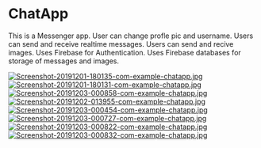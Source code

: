 # ChatApp
This is a Messenger app.
User can change profle pic and username.
Users can send and receive realtime messages.
Users can send and recive images.
Uses Firebase for Authentication.
Uses Firebase databases for storage of messages and images.

[![Screenshot-20191201-180135-com-example-chatapp.jpg](https://i.postimg.cc/Fs70kPG7/Screenshot-20191201-180135-com-example-chatapp.jpg)](https://postimg.cc/ppMmgJwH)
[![Screenshot-20191201-180131-com-example-chatapp.jpg](https://i.postimg.cc/WbFJ1dbZ/Screenshot-20191201-180131-com-example-chatapp.jpg)](https://postimg.cc/4mG38Nc4)
[![Screenshot-20191203-000858-com-example-chatapp.jpg](https://i.postimg.cc/QtLsJ14r/Screenshot-20191203-000858-com-example-chatapp.jpg)](https://postimg.cc/bGRKzDf6)
[![Screenshot-20191202-013955-com-example-chatapp.jpg](https://i.postimg.cc/XJWqW0VB/Screenshot-20191202-013955-com-example-chatapp.jpg)](https://postimg.cc/VS7m9p0z)
[![Screenshot-20191203-000454-com-example-chatapp.jpg](https://i.postimg.cc/TYx16McX/Screenshot-20191203-000454-com-example-chatapp.jpg)](https://postimg.cc/dDWw2fXW)
[![Screenshot-20191203-000727-com-example-chatapp.jpg](https://i.postimg.cc/hjbF8wQ9/Screenshot-20191203-000727-com-example-chatapp.jpg)](https://postimg.cc/zbBP8xjB)
[![Screenshot-20191203-000822-com-example-chatapp.jpg](https://i.postimg.cc/pXdN8sWF/Screenshot-20191203-000822-com-example-chatapp.jpg)](https://postimg.cc/0rhH1dJk)
[![Screenshot-20191203-000832-com-example-chatapp.jpg](https://i.postimg.cc/4N00cZ2D/Screenshot-20191203-000832-com-example-chatapp.jpg)](https://postimg.cc/tYhDQ0jk)
